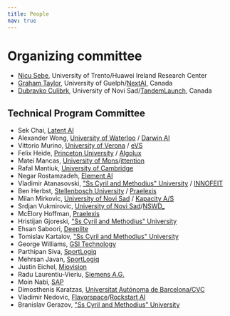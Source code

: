 ```yaml
---
title: People
nav: true
---
```


# Organizing committee

* [Nicu Sebe](http://disi.unitn.it/~sebe/), University of Trento/Huawei Ireland
Research Center
* [Graham Taylor](https://www.gwtaylor.ca/), University of Guelph/[NextAI](https://www.nextcanada.com/next-ai), Canada
* [Dubravko Culibrk](http://dculibrk.github.io), University of Novi Sad/[TandemLaunch](http://www.tandemlaunch.com/), Canada

## Technical Program Committee

* Sek Chai, [Latent AI](https://www.latentai.com)
* Alexander	Wong, [University of Waterloo](https://uwaterloo.ca/systems-design-engineering/profile/a28wong) / [Darwin AI](https://darwinai.ca/research.html)
* Vittorio Murino, [University of Verona](http://profs.sci.univr.it/~swan/) / [eVS](http://www.embeddedvisionsystems.it/)
* Felix	Heide, [Princeton University](http://www.cs.princeton.edu/~fheide/) / [Algolux](https://algolux.com/)
* Matei	Mancas,	[University of Mons](http://tcts.fpms.ac.be/~mancas/)/[ittention](http://www.ittention.com/en/)
* Rafal Mantiuk, [University of Cambridge](https://www.cl.cam.ac.uk/~rkm38/)
* Negar	Rostamzadeh, [Element AI](https://www.elementai.com/)
* Vladimir Atanasovski, ["Ss Cyril and Methodius" University](http://en.feit.ukim.edu.mk/faculty/academic-staff/vladimir-atanasovski) / [INNOFEIT](http://inno.feit.ukim.edu.mk/)
* Ben Herbst, [Stellenbosch University](http://appliedmaths.sun.ac.za/~herbst/) / [Praelexis](http://praelexis.com/)
* Milan	Mirkovic, [University of Novi Sad](http://www.uns.ac.rs/index.php/en/) / [Kapacity A/S](www.kapacity.dk)
* Srdjan Vukmirovic, [University of Novi Sad](http://www.uns.ac.rs/index.php/en/)/[NSWD_](https://nswebdevelopment.com/)
* McElory Hoffman, [Praelexis](http://praelexis.com/)
* Hristijan	Gjoreski, ["Ss Cyril and Methodius" University](https://dis.ijs.si/hristijan/)
* Ehsan Saboori, [Deeplite](https://www.deeplite.ai/)
* Tomislav Kartalov, ["Ss Cyril and Methodius" University](http://en.feit.ukim.edu.mk/faculty/academic-staff/tomislav-kartalov)
* George Williams, [GSI Technology](https://www.linkedin.com/in/george-williams-8130902/)
* Parthipan	Siva, [SportLogiq](https://sportlogiq.com/en/)
* Mehrsan Javan, [SportLogiq](https://sportlogiq.com/en/)
* Justin	Eichel, [Miovision](https://miovision.com/)
* Radu	Laurentiu-Vieriu, [Siemens A.G.](https://www.linkedin.com/in/radu-laurentiu-vieriu-9290a967/)
* Moin	Nabi, [SAP](https://moinnabi.github.io/)
* Dimosthenis Karatzas, [Universitat Autónoma de Barcelona/CVC](http://www.cvc.uab.es/~dimos/)
* Vladimir Nedovic, [Flavorspace](http://flavourspace.com/)/[Rockstart AI](https://www.rockstart.com/emerging-tech/ai/)
* Branislav Gerazov, ["Ss Cyril and Methodius" University](http://en.feit.ukim.edu.mk/faculty/academic-staff/branislav-gerazov)


